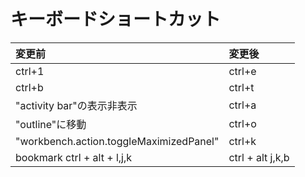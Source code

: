 # キーボードショートカット<br>
| 変更前 | 変更後 |
|:---|:---|
| ctrl+1 | ctrl+e |
| ctrl+b| ctrl+t|
| "activity bar"の表示非表示 | ctrl+a |
| "outline"に移動 | ctrl+o |
| "workbench.action.toggleMaximizedPanel" | ctrl+k |
| bookmark ctrl + alt + l,j,k | ctrl + alt j,k,b |

